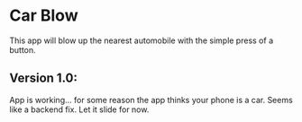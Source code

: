 Car Blow
==========

This app will blow up the nearest automobile with the simple press of a button.

Version 1.0:
-------

App is working... for some reason the app thinks your phone is a car. Seems like a backend fix. Let it slide for now. 

